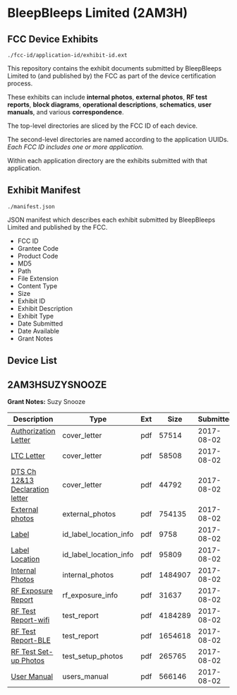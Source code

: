 # BleepBleeps Limited (2AM3H)
## FCC Device Exhibits

```
./fcc-id/application-id/exhibit-id.ext
```

This repository contains the exhibit documents submitted by BleepBleeps Limited to (and published by) the FCC as part of the device certification process.

These exhibits can include **internal photos**, **external photos**, **RF test reports**, **block diagrams**, **operational descriptions**, **schematics**, **user manuals**, and various **correspondence**.

The top-level directories are sliced by the FCC ID of each device.

The second-level directories are named according to the application UUIDs. *Each FCC ID includes one or more application.*

Within each application directory are the exhibits submitted with that application. 

## Exhibit Manifest

```
./manifest.json
```

JSON manifest which describes each exhibit submitted by BleepBleeps Limited and published by the FCC.

- FCC ID
- Grantee Code
- Product Code
- MD5
- Path
- File Extension
- Content Type
- Size
- Exhibit ID
- Exhibit Description
- Exhibit Type
- Date Submitted
- Date Available
- Grant Notes

## Device List
## 2AM3HSUZYSNOOZE
**Grant Notes:** Suzy Snooze

| Description | Type | Ext | Size | Submitted | Available |
| ----------- | ---- | --- | ---- | --------- | --------- |
| [Authorization Letter](2AM3HSUZYSNOOZE/bd10fed8f30618dba8a5d7ff14a74e3f/3492028.pdf) | cover_letter | pdf | 57514 | 2017-08-02 | 2017-08-02 |
| [LTC Letter](2AM3HSUZYSNOOZE/bd10fed8f30618dba8a5d7ff14a74e3f/3492031.pdf) | cover_letter | pdf | 58508 | 2017-08-02 | 2017-08-02 |
| [DTS Ch 12&13 Declaration letter](2AM3HSUZYSNOOZE/bd10fed8f30618dba8a5d7ff14a74e3f/3492035.pdf) | cover_letter | pdf | 44792 | 2017-08-02 | 2017-08-02 |
| [External photos](2AM3HSUZYSNOOZE/bd10fed8f30618dba8a5d7ff14a74e3f/3492059.pdf) | external_photos | pdf | 754135 | 2017-08-02 | 2017-08-02 |
| [Label](2AM3HSUZYSNOOZE/bd10fed8f30618dba8a5d7ff14a74e3f/3492037.pdf) | id_label_location_info | pdf | 9758 | 2017-08-02 | 2017-08-02 |
| [Label Location](2AM3HSUZYSNOOZE/bd10fed8f30618dba8a5d7ff14a74e3f/3492038.pdf) | id_label_location_info | pdf | 95809 | 2017-08-02 | 2017-08-02 |
| [Internal Photos](2AM3HSUZYSNOOZE/bd10fed8f30618dba8a5d7ff14a74e3f/3492039.pdf) | internal_photos | pdf | 1484907 | 2017-08-02 | 2017-08-02 |
| [RF Exposure Report](2AM3HSUZYSNOOZE/bd10fed8f30618dba8a5d7ff14a74e3f/3492053.pdf) | rf_exposure_info | pdf | 31637 | 2017-08-02 | 2017-08-02 |
| [RF Test Report-wifi](2AM3HSUZYSNOOZE/bd10fed8f30618dba8a5d7ff14a74e3f/3492027.pdf) | test_report | pdf | 4184289 | 2017-08-02 | 2017-08-02 |
| [RF Test Report-BLE](2AM3HSUZYSNOOZE/bd10fed8f30618dba8a5d7ff14a74e3f/3492049.pdf) | test_report | pdf | 1654618 | 2017-08-02 | 2017-08-02 |
| [RF Test Set-up Photos](2AM3HSUZYSNOOZE/bd10fed8f30618dba8a5d7ff14a74e3f/3492057.pdf) | test_setup_photos | pdf | 265765 | 2017-08-02 | 2017-08-02 |
| [User Manual](2AM3HSUZYSNOOZE/bd10fed8f30618dba8a5d7ff14a74e3f/3492056.pdf) | users_manual | pdf | 566146 | 2017-08-02 | 2017-08-02 |
